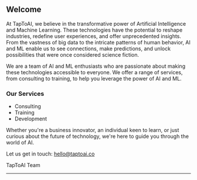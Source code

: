 ## Welcome


At TapToAI, we believe in the transformative power of Artificial Intelligence and Machine Learning. These technologies have the potential to reshape industries, redefine user experiences, and offer unprecedented insights. From the vastness of big data to the intricate patterns of human behavior, AI and ML enable us to see connections, make predictions, and unlock possibilities that were once considered science fiction.

We are a team of AI and ML enthusiasts who are passionate about making these technologies accessible to everyone. We offer a range of services, from consulting to training, to help you leverage the power of AI and ML.

### Our Services
* Consulting
* Training
* Development

Whether you're a business innovator, an individual keen to learn, or just curious about the future of technology, we're here to guide you through the world of AI.

Let us get in touch: hello@taptoai.co

TapToAI Team

---
